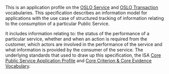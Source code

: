 This is an application profile on the [OSLO Service](http://data.vlaanderen.be/ns/dienst) and [OSLO Transaction](http://data.vlaanderen.be/ns/transactie) vocabularies. 
This specification describes an information model for applications with the use case of structured tracking of 
information relating to the consumption of a particular Public Service.

It includes information relating to: the status of the performance of a particular service, 
whether and when an action is required from the customer, which actors are involved in the performance of the service and 
what information is provided by the consumer of the service. The underlying standards that 
used to draw up this specification, the 
ISA [Core Public Service Application Profile](https://joinup.ec.europa.eu/solution/core-public-service-vocabulary-application-profile) 
and [Core Criterion & Core Evidence Vocabulary](https://joinup.ec.europa.eu/solution/core-criterion-and-core-evidence-vocabulary).